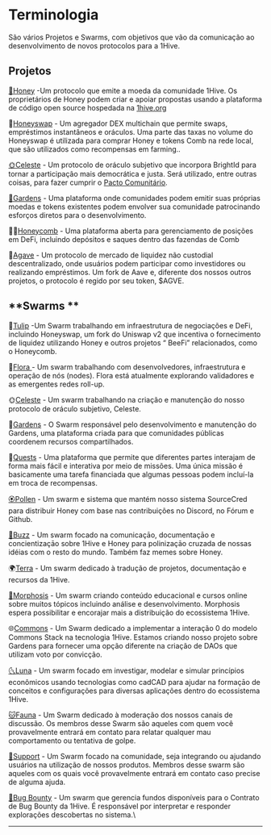 # Terminologia

São vários Projetos e Swarms, com objetivos que vão da comunicação ao desenvolvimento de novos protocolos para a 1Hive.

## **Projetos**

**​**[🍯Honey](../projects/honey.md) -Um protocolo que emite a moeda da comunidade 1Hive. Os proprietários de Honey podem criar e apoiar propostas usando a plataforma de código open source hospedada na [1hive.org](https://1hive.org)

​🍃[Honeyswap](../projects/honeyswap/) - Um agregador DEX multichain que permite swaps, empréstimos instantâneos e oráculos. Uma parte das taxas no volume do Honeyswap é utilizada para comprar Honey e tokens Comb na rede local, que são utilizados como recompensas em farming..

​[🌞Celeste](https://1hive.gitbook.io/1hive/projects/celeste) - Um protocolo de oráculo subjetivo que incorpora BrightId para tornar a participação mais democrática e justa. Será utilizado, entre outras coisas, para fazer cumprir o [Pacto Comunitário](../community-covenant.md).

​[🌻Gardens](https://1hive.gitbook.io/1hive/projects/gardens) - Uma plataforma onde comunidades podem emitir suas próprias moedas e tokens existentes podem envolver sua comunidade patrocinando esforços diretos para o desenvolvimento.

👨‍🌾[Honeycomb](https://app.gitbook.com/o/-MNtaHfB4RuyA0py3Rqa/s/-MNrqwoYUmro4mJ9smmt-419833493/c/v3jzrGFgz4Ppcxe9EFpR/projects/for-developers) - Uma plataforma aberta para gerenciamento de posições em DeFi, incluindo depósitos e saques dentro das fazendas de Comb

🌵[Agave](https://app.gitbook.com/o/-MNtaHfB4RuyA0py3Rqa/s/-MNrqwoYUmro4mJ9smmt-419833493/c/v3jzrGFgz4Ppcxe9EFpR/projects/agave) - Um protocolo de mercado de liquidez não custodial descentralizado, onde usuários podem participar como investidores ou realizando empréstimos. Um fork de Aave e, diferente dos nossos outros projetos, o protocolo é regido por seu token, $AGVE.\
&#x20;

## **Swarms **

🌷[Tulip](https://app.gitbook.com/o/-MNtaHfB4RuyA0py3Rqa/s/-MNrqwoYUmro4mJ9smmt-419833493/c/v3jzrGFgz4Ppcxe9EFpR/community/swarms/tulip) -Um Swarm trabalhando em infraestrutura de negociações e DeFi, incluindo Honeyswap, um fork do Uniswap v2 que incentiva o fornecimento de liquidez utilizando Honey e outros projetos “ BeeFi” relacionados, como o Honeycomb.

🌺[Flora ](../community/swarms/flora.md)- Um swarm trabalhando com desenvolvedores, infraestrutura e operação de nós (nodes). Flora está atualmente explorando validadores e as emergentes redes roll-up.

🌞[Celeste](../community/swarms/celeste.md) - Um swarm trabalhando na criação e manutenção do nosso protocolo de oráculo subjetivo, Celeste.

🌻[Gardens](../community/swarms/gardens.md) - O Swarm responsável pelo desenvolvimento e manutenção do Gardens, uma plataforma criada para que comunidades públicas coordenem recursos compartilhados.

🌟[Quests](https://app.gitbook.com/o/-MNtaHfB4RuyA0py3Rqa/s/-MNrqwoYUmro4mJ9smmt-419833493/c/v3jzrGFgz4Ppcxe9EFpR/community/swarms/quests) - Uma plataforma que permite que diferentes partes interajam de forma mais fácil e interativa por meio de missões. Uma única missão é basicamente uma tarefa financiada que algumas pessoas podem incluí-la em troca de recompensas.

[🏵Pollen](../community/swarms/pollen.md) - Um swarm  e sistema que mantém nosso sistema SourceCred para distribuir Honey com base nas contribuições no Discord, no Fórum e Github.&#x20;

[🐝Buzz](../community/swarms/buzz.md) - Um swarm focado na comunicaçāo, documentaçāo e concientizaçāo sobre 1Hive e Honey para polinizaçāo cruzada de nossas idéias com o resto do mundo. Também faz memes sobre Honey.

🌍[Terra](../community/swarms/terra.md) - Um swarm dedicado à tradução de projetos, documentação e recursos da 1Hive.

​[🦋Morphosis](../community/swarms/morphosis.md) - Um swarm criando conteúdo educacional e cursos online sobre muitos tópicos incluindo análise e desenvolvimento. Morphosis espera possibilitar e encorajar mais a distribuição do ecossistema 1Hive.

🌐[Commons](https://wiki.1hive.org/community/swarms/commons) - Um Swarm dedicado a implementar a interação 0 do modelo Commons Stack na tecnologia 1Hive. Estamos criando nosso projeto sobre Gardens para fornecer uma opção diferente na criação de DAOs que utilizam voto por convicção.

​[🌜Luna](https://1hive.gitbook.io/1hive/community/swarms/luna) - Um swarm focado em investigar, modelar e simular princípios econômicos usando tecnologias como cadCAD para ajudar na formaçāo de conceitos e configurações para diversas aplicações dentro do ecossistema 1Hive.

[🐱Fauna](about:blank) - Um Swarm dedicado à moderação dos nossos canais de discussão. Os membros desse Swarm são aqueles com quem você provavelmente entrará em contato para relatar qualquer mau comportamento ou tentativa de golpe.

[💛Support](about:blank) - Um Swarm focado na comunidade, seja integrando ou ajudando usuários na utilização de nossos produtos. Membros desse swarm são aqueles com os quais você provavelmente entrará em contato caso precise de alguma ajuda.

​[🐛Bug Bounty](https://1hive.gitbook.io/1hive/community/swarms/bug-bounty) - Um swarm que gerencia fundos disponíveis para o Contrato de Bug Bounty da 1Hive. É responsável por interpretar e responder explorações descobertas no sistema.\
****
